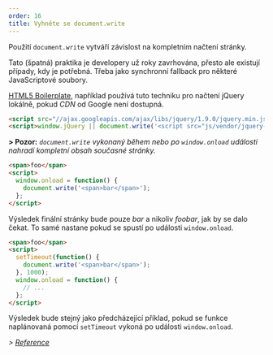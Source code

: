```yaml
---
order: 16
title: Vyhněte se document.write
---
```


Použití `document.write` vytváří závislost na kompletním načtení stránky.

Tato (špatná) praktika je developery už roky zavrhována, přesto ale existují případy, kdy je potřebná. Třeba jako synchronní fallback pro některé JavaScriptové soubory.

[HTML5 Boilerplate](https://github.com/h5bp/html5-boilerplate/), například používá tuto techniku pro načtení jQuery lokálně, pokud *CDN* od Google není dostupná.

```html
<script src="//ajax.googleapis.com/ajax/libs/jquery/1.9.0/jquery.min.js"></script>
<script>window.jQuery || document.write('<script src="js/vendor/jquery-1.9.0.min.js"><\/script>')</script>
```
**> Pozor:** *`document.write` vykonaný během nebo po `window.onload` události nahradí kompletní obsah současné stránky.*

```html
<span>foo</span>
<script>
  window.onload = function() {
    document.write('<span>bar</span>');
  };
</script>
```
Výsledek finální stránky bude pouze *bar* a nikoliv *foobar*, jak by se dalo čekat. To samé nastane pokud se spustí po události `window.onload`.

```html
<span>foo</span>
<script>
  setTimeout(function() {
    document.write('<span>bar</span>');
  }, 1000);
  window.onload = function() {
    // ...
  };
</script>
```
Výsledek bude stejný jako předcházející příklad, pokud se funkce naplánovaná pomocí `setTimeout` vykoná po události `window.onload`.

*> [Reference](https://github.com/zenorocha/browser-diet/wiki/References#avoid-documentwrite)*